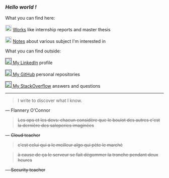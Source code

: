 ### *Hello world !*

What you can find here:

<img src="http://pngimg.com/uploads/book/book_PNG51027.png" height="20px"></img> [Works](works.html) like internship reports and master thesis

<img src="https://cdn.pixabay.com/photo/2012/04/16/11/48/note-35638_960_720.png" height="20px"></img> [Notes](notes.html) about various subject I'm interested in

What you can find outside:

<a href=""><img src="https://content.linkedin.com/content/dam/me/business/en-us/amp/brand-site/v2/bg/LI-Bug.svg.original.svg" height="20px"></img> My LinkedIn</a> profile

<a href=""><img src="https://github.githubassets.com/images/modules/logos_page/GitHub-Mark.png" height="20px"></img> My GitHub</a> personal repositories

<a href=""><img src="https://cdn.sstatic.net/Sites/stackoverflow/company/img/logos/so/so-icon.png?v=c78bd457575a" height="20px"></img> My StackOverflow</a> answers and questions

___
>  I write to discover what I know.

— Flannery O'Connor

> ~~Les ops et les devs: chacun considère que le boulot des autres c'est la dernière des saloperies imaginées~~

— ~~Cloud teacher~~

> ~~c'est celui qui a le meilleur algo qui pète le marché~~

> ~~à cause de ça le serveur se fait dégommer la tronche pendant deux heures~~

~~— Security teacher~~
<!--stackedit_data:
eyJoaXN0b3J5IjpbNzE0NTA0MjM0LC01MzQxODk1MDcsNDAzNz
IzNTM4LDE1Mzg5MDMzMDMsLTUyMDg2MjM1Nl19
-->